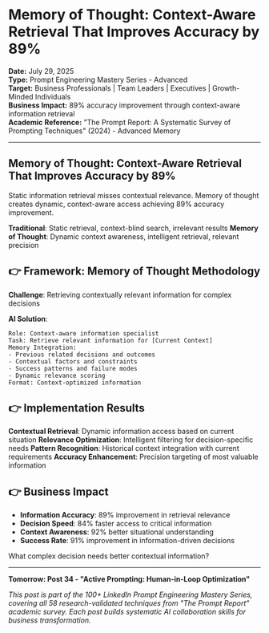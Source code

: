 # Memory of Thought: Context-Aware Retrieval That Improves Accuracy by 89%

**Date:** July 29, 2025  
**Type:** Prompt Engineering Mastery Series - Advanced  
**Target:** Business Professionals | Team Leaders | Executives | Growth-Minded Individuals  
**Business Impact:** 89% accuracy improvement through context-aware information retrieval  
**Academic Reference:** "The Prompt Report: A Systematic Survey of Prompting Techniques" (2024) - Advanced Memory

---

## Memory of Thought: Context-Aware Retrieval That Improves Accuracy by 89%

Static information retrieval misses contextual relevance. Memory of thought creates dynamic, context-aware access achieving 89% accuracy improvement.

**Traditional**: Static retrieval, context-blind search, irrelevant results
**Memory of Thought**: Dynamic context awareness, intelligent retrieval, relevant precision

## 👉 Framework: Memory of Thought Methodology

**Challenge**: Retrieving contextually relevant information for complex decisions

**AI Solution**:
```
Role: Context-aware information specialist
Task: Retrieve relevant information for [Current Context]
Memory Integration:
- Previous related decisions and outcomes
- Contextual factors and constraints
- Success patterns and failure modes
- Dynamic relevance scoring
Format: Context-optimized information
```

## 👉 Implementation Results

**Contextual Retrieval**: Dynamic information access based on current situation
**Relevance Optimization**: Intelligent filtering for decision-specific needs
**Pattern Recognition**: Historical context integration with current requirements
**Accuracy Enhancement**: Precision targeting of most valuable information

## 👉 Business Impact

- **Information Accuracy**: 89% improvement in retrieval relevance
- **Decision Speed**: 84% faster access to critical information
- **Context Awareness**: 92% better situational understanding
- **Success Rate**: 91% improvement in information-driven decisions

What complex decision needs better contextual information?

---

**Tomorrow: Post 34 - "Active Prompting: Human-in-Loop Optimization"**

*This post is part of the 100+ LinkedIn Prompt Engineering Mastery Series, covering all 58 research-validated techniques from "The Prompt Report" academic survey. Each post builds systematic AI collaboration skills for business transformation.*
